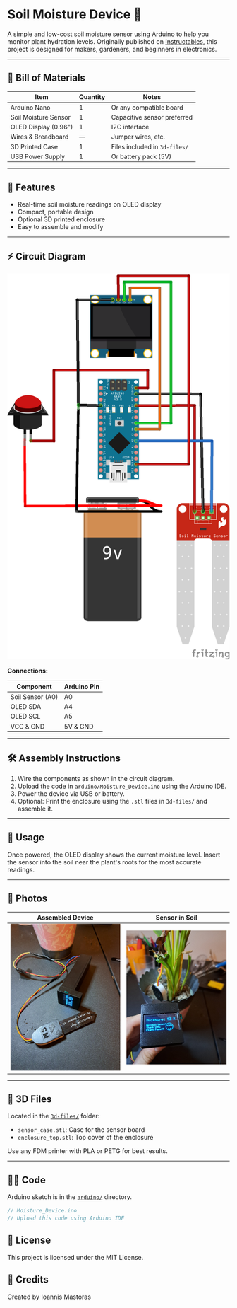 # Soil Moisture Device 🌱

A simple and low-cost soil moisture sensor using Arduino to help you monitor plant hydration levels. Originally published on [Instructables](https://www.instructables.com/Soil-Moisture-Device/), this project is designed for makers, gardeners, and beginners in electronics.

---

## 🧰 Bill of Materials

| Item                   | Quantity | Notes                          |
|------------------------|----------|--------------------------------|
| Arduino Nano           | 1        | Or any compatible board        |
| Soil Moisture Sensor   | 1        | Capacitive sensor preferred    |
| OLED Display (0.96")   | 1        | I2C interface                  |
| Wires & Breadboard     | —        | Jumper wires, etc.             |
| 3D Printed Case        | 1        | Files included in `3d-files/`  |
| USB Power Supply       | 1        | Or battery pack (5V)           |

---

## 🧠 Features

- Real-time soil moisture readings on OLED display
- Compact, portable design
- Optional 3D printed enclosure
- Easy to assemble and modify

---

## ⚡ Circuit Diagram

![Wiring Diagram](images/wiring_bb.png)

**Connections:**

| Component          | Arduino Pin |
|-------------------|-------------|
| Soil Sensor (A0)   | A0          |
| OLED SDA           | A4          |
| OLED SCL           | A5          |
| VCC & GND          | 5V & GND    |

---

## 🛠️ Assembly Instructions

1. Wire the components as shown in the circuit diagram.
2. Upload the code in `arduino/Moisture_Device.ino` using the Arduino IDE.
3. Power the device via USB or battery.
4. Optional: Print the enclosure using the `.stl` files in `3d-files/` and assemble it.

---

## 👀 Usage

Once powered, the OLED display shows the current moisture level. Insert the sensor into the soil near the plant's roots for the most accurate readings.

---

## 📸 Photos

| Assembled Device            | Sensor in Soil             |
|----------------------------|----------------------------|
| ![](images/assembled_device.jpg) | ![](images/sensor_in_soil.jpg) |

---

## 🧱 3D Files

Located in the [`3d-files/`](./3d-files/) folder:

- `sensor_case.stl`: Case for the sensor board
- `enclosure_top.stl`: Top cover of the enclosure

Use any FDM printer with PLA or PETG for best results.

---

## 🧑‍💻 Code

Arduino sketch is in the [`arduino/`](./arduino/) directory.

```cpp
// Moisture_Device.ino
// Upload this code using Arduino IDE
```
## 📜 License
This project is licensed under the MIT License.

## 🙌 Credits
Created by Ioannis Mastoras
